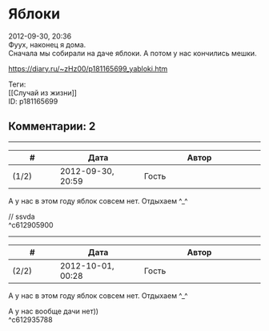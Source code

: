 Яблоки
======

  
2012-09-30, 20:36  
 Фуух, наконец я дома.   
 Сначала мы собирали на даче яблоки. А потом у нас кончились мешки.   
  
<https://diary.ru/~zHz00/p181165699_yabloki.htm>  
  
Теги:  
[[Случай из жизни]]  
ID: p181165699  


Комментарии: 2
--------------

  


---



|         #         |              Дата              |                     Автор                     |           ID           |
| --- | --- | --- | --- |
| (1/2) | 2012-09-30, 20:59 | Гость | c612905900 |

  
 А у нас в этом году яблок совсем нет. Отдыхаем ^\_^   
   
 // ssvda   
 ^c612905900

---



|         #         |              Дата              |                     Автор                     |           ID           |
| --- | --- | --- | --- |
| (2/2) | 2012-10-01, 00:28 | Гость | c612935788 |

  
  А у нас в этом году яблок совсем нет. Отдыхаем ^\_^    
   
 А у нас вообще дачи нет))   
 ^c612935788